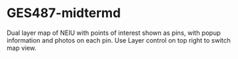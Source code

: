 # GES487-midtermd

Dual layer map of NEIU with points of interest shown as pins, with popup information and photos on each pin.
Use Layer control on top right to switch map view.
